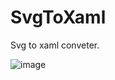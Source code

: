 # SvgToXaml

Svg to xaml conveter.

![image](https://user-images.githubusercontent.com/2297442/128561169-d7746be2-2c8a-490e-a9cd-854a58360903.png)

